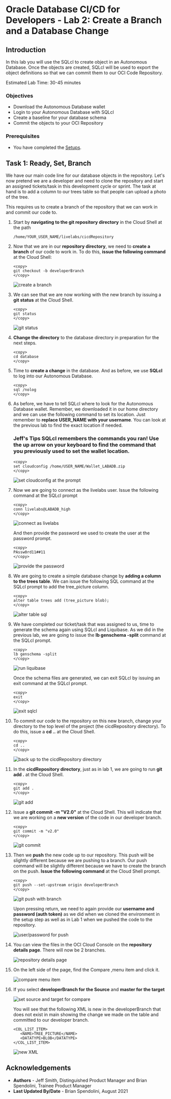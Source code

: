
# Oracle Database CI/CD for Developers - Lab 2: Create a Branch and a Database Change

## Introduction

In this lab you will use the SQLcl to create object in an Autonomous Database. Once the objects are created, SQLcl will be used to export the object definitions so that we can commit them to our OCI Code Repository.

Estimated Lab Time: 30-45 minutes

### Objectives

- Download the Autonomous Database wallet
- Login to your Autonomous Database with SQLcl
- Create a baseline for your database schema
- Commit the objects to your OCI Repository

### Prerequisites

- You have completed the [Setups](../setups/setups.md).

## Task 1: Ready, Set, Branch

We have our main code line for our database objects in the repository. Let's now pretend we are a developer and need to clone the repository and start an assigned tickets/task in this development cycle or sprint. The task at hand is to add a column to our trees table so that people can upload a photo of the tree.

This requires us to create a branch of the repository that we can work in and commit our code to.

1. Start by **navigating to the git repository directory** in the Cloud Shell at the path 

   ```
   /home/YOUR_USER_NAME/livelabs/cicdRepository
   ```

2. Now that we are in our **repository directory**, we need to **create a branch** of our code to work in. To do this, **issue the following command** at the Cloud Shell:

   ````
   <copy>
   git checkout -b developerBranch
   </copy>
   ````
   ![create a branch](./images/branch-1.png)

3. We can see that we are now working with the new branch by issuing a **git status** at the Cloud Shell.
   ````
   <copy>
   git status
   </copy>
   ````
   ![git status](./images/shell-2.png)

4. **Change the directory** to the database directory in preparation for the next steps.

   ````
   <copy>
   cd database
   </copy>
   ````

5. Time to **create a change** in the database. And as before, we use **SQLcl** to log into our Autonomous Database.

   ````
   <copy>
   sql /nolog
   </copy>
   ````

 6. As before, we have to tell SQLcl where to look for the Autonomous Database wallet. Remember, we downloaded it in our home directory and we can use the following command to set its location. Just remember to **replace USER_NAME with your username**. You can look at the previous lab to find the exact location if needed.

      ### **Jeff's Tips** SQLcl remembers the commands you ran! Use the up arrow on your keyboard to find the command that you previously used to set the wallet location.

      ````
      <copy>
      set cloudconfig /home/USER_NAME/Wallet_LABADB.zip
      </copy>
      ````
      ![set cloudconfig at the prompt](./images/branch-3.png)


7. Now we are going to connect as the livelabs user. Issue the following command at the SQLcl prompt

   ````
   <copy>
   conn livelabs@LABADB_high
   </copy>
   ```` 
   ![connect as livelabs](./images/branch-4.png)

   And then provide the password we used to create the user at the password prompt.

   ````
   <copy>
   PAssw0rd11##11
   </copy>
   ```` 
   ![provide the password](./images/branch-5.png)


8. We are going to create a simple database change by **adding a column to the trees table**. We can issue the following SQL command at the SQLcl prompt to add the tree_picture column.

   ````
   <copy>
   alter table trees add (tree_picture blob);
   </copy>
   ```` 

   ![alter table sql](./images/branch-6.png)

9. We have completed our ticket/task that was assigned to us, time to generate the schema again using SQLcl and Liquibase. As we did in the previous lab, we are going to issue the **lb genschema -split** command at the SQLcl prompt.

   ````
   <copy>
   lb genschema -split
   </copy>
   ```` 
   ![run liquibase](./images/branch-7.png)

   Once the schema files are generated, we can exit SQLcl by issuing an exit command at the SQLcl prompt.
   ````
   <copy>
   exit
   </copy>
   ````
   ![exit sqlcl](./images/branch-8.png)  

10. To commit our code to the repository on this new branch, change your directory to the top level of the project (the cicdRepository directory). To do this, issue a **cd ..** at the Cloud Shell.

      ````
      <copy>
      cd ..
      </copy>
      ```` 

      ![back up to the cicdRepository directory](./images/branch-9.png)

11. In the **cicdRepository directory**, just as in lab 1, we are going to run **git add .** at the Cloud Shell.

      ````
      <copy>
      git add .
      </copy>
      ```` 
      ![git add](./images/branch-10.png)

12. Issue a **git commit -m "V2.0"** at the Cloud Shell. This will indicate that we are working on a **new version** of the code in our developer branch.

      ````
      <copy>
      git commit -m "v2.0"
      </copy>
      ```` 

      ![git commit](./images/branch-11.png)

13. Then we **push** the new code up to our repository. This push will be slightly different because we are pushing to a branch. Our push command will be slightly different because we have to create the branch on the push. **Issue the following command** at the Cloud Shell prompt.

      ````
      <copy>
      git push --set-upstream origin developerBranch
      </copy>
      ```` 
      ![git push with branch](./images/branch-12.png)

      Upon pressing return, we need to again provide our **username and password (auth token)** as we did when we cloned the environment in the setup step as well as in Lab 1 when we pushed the code to the repository.

      ![user/password for push](./images/branch-13.png)

14. You can view the files in the OCI Cloud Console on the **repository details page**. There will now be 2 branches.

      ![repository details page](./images/branch-14.png)

15. On the left side of the page, find the Compare ,menu item and click it.

      ![compare menu item](./images/branch-15.png)

16. If you select **developerBranch for the Source** and **master for the target**

      ![set source and target for compare](./images/branch-16.png)

      You will see that the following XML is new in the developerBranch that does not exist in main showing the change we made on the table and committed to our developer branch.
      ```
      <COL_LIST_ITEM>
         <NAME>TREE_PICTURE</NAME>
         <DATATYPE>BLOB</DATATYPE>
      </COL_LIST_ITEM>
      ```
      ![new XML](./images/branch-17.png)


## Acknowledgements

- **Authors** - Jeff Smith, Distinguished Product Manager and Brian Spendolini, Trainee Product Manager
- **Last Updated By/Date** - Brian Spendolini, August 2021